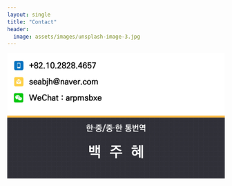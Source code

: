 ```yaml
---
layout: single
title: "Contact"
header:
  image: assets/images/unsplash-image-3.jpg
---
```


![KakaoTalk_20231027_153917559_03](../images/2023-10-29/KakaoTalk_20231027_153917559_03.jpg)
